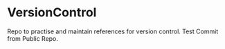 # VersionControl
Repo to practise and maintain references for version control.
Test Commit from Public Repo.